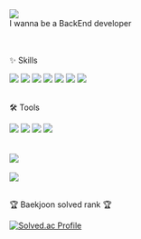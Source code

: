 <div>
	<img src="https://capsule-render.vercel.app/api?type=waving&color=gradient&height=200&section=header&text=SangJun's%20Github&fontSize=35" />	
</div>
<div>
  I wanna be a BackEnd developer
</div>
<br><br>
<div>
	<p>✨ Skills </p>
</div>
<div>
  <img src="https://img.shields.io/badge/C++-00599C?style=for-the-badge&logo=cplusplus&logoColor=white" />
	<img src="https://img.shields.io/badge/Java-007396?style=for-the-badge&logo=Conda-Forge&logoColor=white" />
  <img src="https://img.shields.io/badge/python-3776AB?style=for-the-badge&logo=python&logoColor=white"> 
  <img src="https://img.shields.io/badge/spring-6DB33F?style=for-the-badge&logo=spring&logoColor=white"> 
  <img src="https://img.shields.io/badge/bootstrap-7952B3?style=for-the-badge&logo=bootstrap&logoColor=white">
  <img src="https://img.shields.io/badge/MariaDB-003545?style=for-the-badge&logo=MariaDB&logoColor=white" />
  <img src="https://img.shields.io/badge/mysql-4479A1?style=for-the-badge&logo=mysql&logoColor=white"> 
</div>
<br>
<div>
	<p>🛠 Tools </p>
</div>
<div>
	<img src="https://img.shields.io/badge/IntelliJ%20IDEA-000000?style=for-the-badge&logo=intellijidea&logoColor=white" />
	<img src="https://img.shields.io/badge/Visual%20Studio%20Code-007ACC?style=for-the-badge&logo=VisualStudioCode&logoColor=white" />
  <img src="https://img.shields.io/badge/github-181717?style=for-the-badge&logo=github&logoColor=white">
  <img src="https://img.shields.io/badge/git-F05032?style=for-the-badge&logo=git&logoColor=white">
</div>
<br>
<div>
	<br>
  <img src="https://github-readme-stats.vercel.app/api/top-langs/?username=asdasd7722&layout=compact&theme=radical">
  <br><br>
  <img src="https://github-readme-stats.vercel.app/api?username=asdasd7722&show_icons=true&theme=radical">
  <br><br>

<p>🏆 Baekjoon solved rank 🏆</p>
	
[![Solved.ac Profile](http://mazassumnida.wtf/api/v2/generate_badge?boj=asdasd7722)](https://solved.ac/hyuntae9912)
</div>
